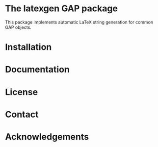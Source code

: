 # The latexgen GAP package
This package implements automatic LaTeX string generation for common GAP objects.

# Installation

# Documentation

# License

# Contact

# Acknowledgements
